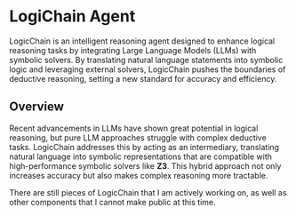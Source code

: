 
# LogiChain Agent

LogicChain is an intelligent reasoning agent designed to enhance logical reasoning tasks by integrating Large Language Models (LLMs) with symbolic solvers. By translating natural language statements into symbolic logic and leveraging external solvers, LogicChain pushes the boundaries of deductive reasoning, setting a new standard for accuracy and efficiency.

## Overview

Recent advancements in LLMs have shown great potential in logical reasoning, but pure LLM approaches struggle with complex deductive tasks. LogicChain addresses this by acting as an intermediary, translating natural language into symbolic representations that are compatible with high-performance symbolic solvers like **Z3**. This hybrid approach not only increases accuracy but also makes complex reasoning more tractable.

There are still pieces of LogicChain that I am actively working on, as well as other components that I cannot make public at this time.
